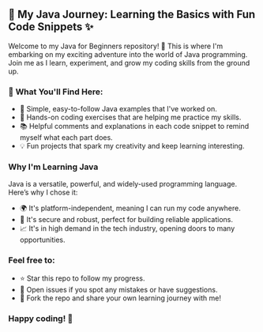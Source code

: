 ## 🌟 **My Java Journey: Learning the Basics with Fun Code Snippets** ✨

Welcome to my Java for Beginners repository! 🎉 This is where I'm embarking on my exciting adventure into the world of Java programming. Join me as I learn, experiment, and grow my coding skills from the ground up.


### 🔎  **What You'll Find Here:** 

- 📝 Simple, easy-to-follow Java examples that I've worked on.
- 🚀 Hands-on coding exercises that are helping me practice my skills.
- 📚 Helpful comments and explanations in each code snippet to remind myself what each part does.
- 💡 Fun projects that spark my creativity and keep learning interesting.


### **Why I'm Learning Java**

Java is a versatile, powerful, and widely-used programming language. Here’s why I chose it:
- 🌍 It's platform-independent, meaning I can run my code anywhere.
- 🔐 It's secure and robust, perfect for building reliable applications.
- 📈 It's in high demand in the tech industry, opening doors to many opportunities.


### **Feel free to:**

- ⭐ Star this repo to follow my progress.
- 🐛 Open issues if you spot any mistakes or have suggestions.
- 🤝 Fork the repo and share your own learning journey with me!

### **Happy coding! 🌈**
